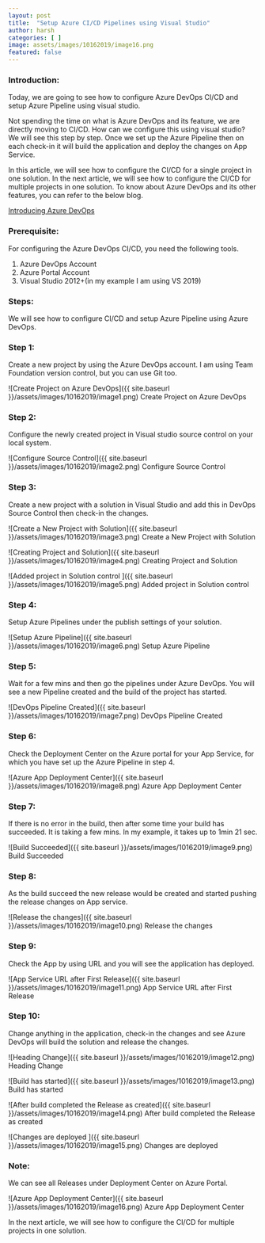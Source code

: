 ```yaml
---
layout: post
title:  "Setup Azure CI/CD Pipelines using Visual Studio"
author: harsh
categories: [ ]
image: assets/images/10162019/image16.png
featured: false
---
```


### Introduction: 
Today, we are going to see how to configure Azure DevOps CI/CD and setup Azure Pipeline using visual studio. 

Not spending the time on what is Azure DevOps and its feature, we are directly moving to CI/CD. How can we configure this using visual studio? We will see this step by step. Once we set up the Azure Pipeline then on each check-in it will build the application and deploy the changes on App Service. 

In this article, we will see how to configure the CI/CD for a single project in one solution. In the next article, we will see how to configure the CI/CD for multiple projects in one solution. 
To know about Azure DevOps and its other features, you can refer to the below blog. 

[Introducing Azure DevOps](https://azure.microsoft.com/en-in/blog/introducing-azure-devops)

### Prerequisite:
For configuring the Azure DevOps CI/CD, you need the following tools. 
1.	Azure DevOps Account 
2.	Azure Portal Account
3.	Visual Studio 2012+(in my example I am using VS 2019) 

### Steps:
We will see how to configure CI/CD and setup Azure Pipeline using Azure DevOps. 

### Step 1:
Create a new project by using the Azure DevOps account. I am using Team Foundation version control, but you can use Git too.

![Create Project on Azure DevOps]({{ site.baseurl }}/assets/images/10162019/image1.png)
Create Project on Azure DevOps

### Step 2:
Configure the newly created project in Visual studio source control on your local system. 

![Configure Source Control]({{ site.baseurl }}/assets/images/10162019/image2.png)
Configure Source Control

### Step 3:
Create a new project with a solution in Visual Studio and add this in DevOps Source Control then check-in the changes. 

![Create a New Project with Solution]({{ site.baseurl }}/assets/images/10162019/image3.png)
Create a New Project with Solution

![Creating Project and Solution]({{ site.baseurl }}/assets/images/10162019/image4.png)
Creating Project and Solution

![Added project in Solution control ]({{ site.baseurl }}/assets/images/10162019/image5.png)
Added project in Solution control 

### Step 4:
Setup Azure Pipelines under the publish settings of your solution. 

![Setup Azure Pipeline]({{ site.baseurl }}/assets/images/10162019/image6.png)
Setup Azure Pipeline

### Step 5:
Wait for a few mins and then go the pipelines under Azure DevOps. You will see a new Pipeline created and the build of the project has started. 

![DevOps Pipeline Created]({{ site.baseurl }}/assets/images/10162019/image7.png)
DevOps Pipeline Created

### Step 6:
Check the Deployment Center on the Azure portal for your App Service, for which you have set up the Azure Pipeline in step 4.

![Azure App Deployment Center]({{ site.baseurl }}/assets/images/10162019/image8.png)
Azure App Deployment Center

### Step 7:
If there is no error in the build, then after some time your build has succeeded. It is taking a few mins. In my example, it takes up to 1min 21 sec. 

![Build Succeeded]({{ site.baseurl }}/assets/images/10162019/image9.png)
Build Succeeded

### Step 8:
As the build succeed the new release would be created and started pushing the release changes on App service. 

![Release the changes]({{ site.baseurl }}/assets/images/10162019/image10.png)
Release the changes

### Step 9:
Check the App by using URL and you will see the application has deployed. 

![App Service URL after First Release]({{ site.baseurl }}/assets/images/10162019/image11.png)
App Service URL after First Release

### Step 10:
Change anything in the application, check-in the changes and see Azure DevOps will build the solution and release the changes.

![Heading Change]({{ site.baseurl }}/assets/images/10162019/image12.png)
Heading Change

![Build has started]({{ site.baseurl }}/assets/images/10162019/image13.png)
Build has started

![After build completed the Release as created]({{ site.baseurl }}/assets/images/10162019/image14.png)
After build completed the Release as created

![Changes are deployed ]({{ site.baseurl }}/assets/images/10162019/image15.png)
Changes are deployed 

### Note: 
We can see all Releases under Deployment Center on Azure Portal. 

![Azure App Deployment Center]({{ site.baseurl }}/assets/images/10162019/image16.png)
Azure App Deployment Center

In the next article, we will see how to configure the CI/CD for multiple projects in one solution. 
